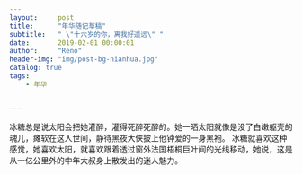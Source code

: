 ```yaml
---
layout:     post
title:      "年华随记草稿"
subtitle:   " \"十六岁的你，离我好遥远\" "
date:       2019-02-01 00:00:01
author:     "Reno"
header-img: "img/post-bg-nianhua.jpg"
catalog: true
tags:
    - 年华


---
```


冰糖总是说太阳会把她灌醉，灌得死醉死醉的。她一晒太阳就像是没了白嫩躯壳的魂儿，瘫软在这人世间，静待黑夜大侠披上他钟爱的一身黑袍。
冰糖就喜欢这种感觉，她喜欢太阳，就喜欢跟着透过窗外法国梧桐巨叶间的光线移动，她说，这是从一亿公里外的中年大叔身上散发出的迷人魅力。

